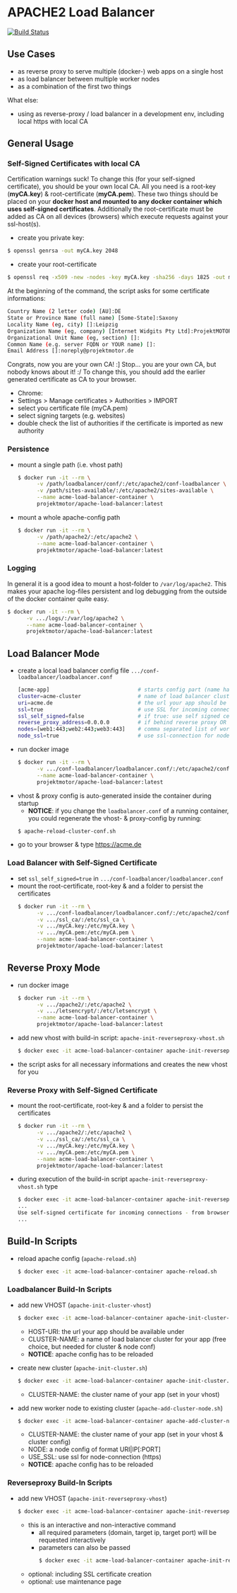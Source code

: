 # APACHE2 Load Balancer

[![Build Status](https://travis-ci.org/projektmotor/docker-apache-load-balancer.svg?branch=master)](https://travis-ci.org/projektmotor/docker-apache-load-balancer) 

## Use Cases

* as reverse proxy to serve multiple (docker-) web apps on a single host
* as load balancer between multiple worker nodes
* as a combination of the first two things

What else:

* using as reverse-proxy / load balancer in a development env, including local https with local CA

## General Usage

### Self-Signed Certificates with local CA

Certification warnings suck! To change this (for your self-signed certificate), 
you should be your own local CA. All you need is a root-key (**myCA.key**) & 
root-certificate (**myCA.pem**). These two things should be placed on your **docker 
host and mounted to any docker container which uses self-signed certificates**. 
Additionally the root-certificate must be added as CA on all devices (browsers) 
which execute requests against your ssl-host(s). 

* create you private key:
```bash
$ openssl genrsa -out myCA.key 2048
```
* create your root-certificate
```bash
$ openssl req -x509 -new -nodes -key myCA.key -sha256 -days 1825 -out myCA.pem
```

At the beginning of the command, the script asks for some certificate informations:

```bash
Country Name (2 letter code) [AU]:DE
State or Province Name (full name) [Some-State]:Saxony
Locality Name (eg, city) []:Leipzig
Organization Name (eg, company) [Internet Widgits Pty Ltd]:ProjektMOTOR GmbH
Organizational Unit Name (eg, section) []:
Common Name (e.g. server FQDN or YOUR name) []:
Email Address []:noreply@projektmotor.de
```

Congrats, now you are your own CA! :] Stop... you are your own CA, but nobody knows about it! :/
To change this, you should add the earlier generated certificate as CA to your browser.

* Chrome:
 * Settings > Manage certificates > Authorities > IMPORT
 * select you certificate file (myCA.pem)
 * select signing targets (e.g. websites)
 * double check the list of authorities if the certificate is imported as new authority

### Persistence

* mount a single path (i.e. vhost path)
    ```bash
    $ docker run -it --rm \
          -v /path/loadbalancer/conf/:/etc/apache2/conf-loadbalancer \
          -v /path/sites-available/:/etc/apache2/sites-available \
          --name acme-load-balancer-container \
          projektmotor/apache-load-balancer:latest
    ```
* mount a whole apache-config path
    ```bash
    $ docker run -it --rm \
          -v /path/apache2/:/etc/apache2 \
          --name acme-load-balancer-container \
          projektmotor/apache-load-balancer:latest
    ```

### Logging

In general it is a good idea to mount a host-folder to ```/var/log/apache2```. This makes your apache log-files persistent
and log debugging from the outside of the docker container quite easy. 

```bash
$ docker run -it --rm \
      -v .../logs/:/var/log/apache2 \
      --name acme-load-balancer-container \
      projektmotor/apache-load-balancer:latest
```

## Load Balancer Mode

* create a local load balancer config file ```.../conf-loadbalancer/loadbalancer.conf```
    ```bash
    [acme-app]                            # starts config part (name has no further meaning)
    cluster=acme-cluster                  # name of load balancer cluster for acme-app
    uri=acme.de                           # the url your app should be available under
    ssl=true                              # use SSL for incoming connections
    ssl_self_signed=false                 # if true: use self signed certificate, if false: use letsencrypt
    reverse_proxy_address=0.0.0.0         # if behind reverse proxy OR another load balancer, set its ip here (otherwise REMOTE_ADDR & client ip logging doesn't work)
    nodes=[web1:443;web2:443;web3:443]    # comma separated list of worker nodes (HOST|IP:PORT)
    node_ssl=true                         # use ssl-connection for nodes
    ```
* run docker image
    ```bash
    $ docker run -it --rm \
          -v .../conf-loadbalancer/loadbalancer.conf/:/etc/apache2/conf-loadbalancer \
          --name acme-load-balancer-container \
          projektmotor/apache-load-balancer:latest
    ```
* vhost & proxy config is auto-generated inside the container during startup
    * **NOTICE**: if you change the ```loadbalancer.conf``` of a running container, you could regenerate the vhost- & proxy-config by running:
    ```bash
    $ apache-reload-cluster-conf.sh
    ```
* go to your browser & type https://acme.de

### Load Balancer with Self-Signed Certificate

* set ```ssl_self_signed=true``` in ```.../conf-loadbalancer/loadbalancer.conf```
* mount the root-certificate, root-key & and a folder to persist the certificates
    ```bash
    $ docker run -it --rm \
          -v .../conf-loadbalancer/loadbalancer.conf/:/etc/apache2/conf-loadbalancer \
          -v .../ssl_ca/:/etc/ssl_ca \
          -v .../myCA.key:/etc/myCA.key \
          -v .../myCA.pem:/etc/myCA.pem \
          --name acme-load-balancer-container \
          projektmotor/apache-load-balancer:latest
    ```

## Reverse Proxy Mode

* run docker image
    ```bash
    $ docker run -it --rm \
          -v .../apache2/:/etc/apache2 \
          -v .../letsencrypt/:/etc/letsencrypt \
          --name acme-load-balancer-container \
          projektmotor/apache-load-balancer:latest
    ```
* add new vhost with build-in script: ```apache-init-reverseproxy-vhost.sh```
    ```bash
    $ docker exec -it acme-load-balancer-container apache-init-reverseproxy-vhost.sh
    ```
* the script asks for all necessary informations and creates the new vhost for you 

### Reverse Proxy with Self-Signed Certificate

* mount the root-certificate, root-key & and a folder to persist the certificates
    ```bash
    $ docker run -it --rm \
          -v .../apache2/:/etc/apache2 \
          -v .../ssl_ca/:/etc/ssl_ca \
          -v .../myCA.key:/etc/myCA.key \
          -v .../myCA.pem:/etc/myCA.pem \
          --name acme-load-balancer-container \
          projektmotor/apache-load-balancer:latest
    ```
* during execution of the build-in script ```apache-init-reverseproxy-vhost.sh``` type
    ```bash
    $ docker exec -it acme-load-balancer-container apache-init-reverseproxy-vhost.sh
    ...
    Use self-signed certificate for incoming connections - from browser (shortcut: s) [y|N]: Y
    ...
    ```

## Build-In Scripts

* reload apache config (```apache-reload.sh```)
    ```bash
    $ docker exec -it acme-load-balancer-container apache-reload.sh
  ```

### Loadbalancer Build-In Scripts

* add new VHOST (```apache-init-cluster-vhost```)
    ```bash
    $ docker exec -it acme-load-balancer-container apache-init-cluster-vhost.sh HOST-URI CLUSTER-NAME
    ```
    * HOST-URI: the url your app should be available under 
    * CLUSTER-NAME: a name of load balancer cluster for your app (free choice, but needed for cluster & node conf)
    * **NOTICE**: apache config has to be reloaded

* create new cluster (```apache-init-cluster.sh```)
    ```bash
    $ docker exec -it acme-load-balancer-container apache-init-cluster.sh CLUSTER-NAME
    ```
    * CLUSTER-NAME: the cluster name of your app (set in your vhost)

* add new worker node to existing cluster (```apache-add-cluster-node.sh```)
    ```bash
    $ docker exec -it acme-load-balancer-container apache-add-cluster-node.sh CLUSTER-NAME NODE
    ```
    * CLUSTER-NAME: the cluster name of your app (set in your vhost & cluster config)
    * NODE: a node config of format URI|IP[:PORT]
    * USE_SSL: use ssl for node-connection (https)
    * **NOTICE**: apache config has to be reloaded
    
    
### Reverseproxy Build-In Scripts

* add new VHOST (```apache-init-reverseproxy-vhost```)
    ```bash
    $ docker exec -it acme-load-balancer-container apache-init-reverseproxy-vhost.sh
    ```
    * this is an interactive and non-interactive command
        * all required parameters (domain, target ip, target port) will be 
          requested interactively
        * parameters can also be passed
          ```bash
          $ docker exec -it acme-load-balancer-container apache-init-reverseproxy-vhost.sh -d acme.de -i 157.138.29.201 -p 9600 -a n -m Y -s Y -l Y
          ```
    * optional: including SSL certificate creation
    * optional: use maintenance page
